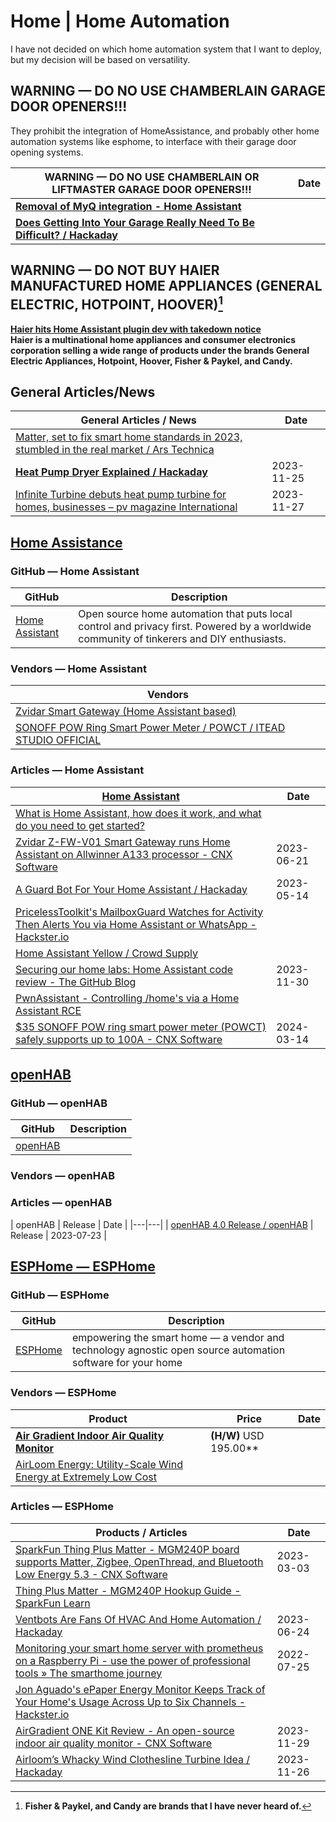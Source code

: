 # Home \| Home Automation 

I have not decided on which home automation system that I want to deploy, but my decision will be based on versatility. 

## WARNING — DO NO USE CHAMBERLAIN GARAGE DOOR OPENERS!!!

They prohibit the integration of HomeAssistance, and probably other home automation systems like esphome, to interface with their garage door opening systems. 

| **WARNING — DO NO USE CHAMBERLAIN OR LIFTMASTER GARAGE DOOR OPENERS!!!** | Date |
|---|---|
| **[Removal of MyQ integration - Home Assistant](https://www.home-assistant.io/blog/2023/11/06/removal-of-myq-integration/ )** |
| **[Does Getting Into Your Garage Really Need To Be Difficult? / Hackaday](https://hackaday.com/2023/11/09/does-getting-into-your-garage-really-need-to-be-difficult/ )** |

## WARNING — DO NOT BUY HAIER MANUFACTURED HOME APPLIANCES (GENERAL ELECTRIC, HOTPOINT, HOOVER)[^11]

[^11]: **Fisher & Paykel, and Candy are brands that I have never heard of.**

**[Haier hits Home Assistant plugin dev with takedown notice](https://www.bleepingcomputer.com/news/security/haier-hits-home-assistant-plugin-dev-with-takedown-notice/ )**<br />**Haier is a multinational home appliances and consumer electronics corporation selling a wide range of products under the brands General Electric Appliances, Hotpoint, Hoover, Fisher & Paykel, and Candy.**

## General Articles/News 

| General Articles  / News | Date |
|---|---|
| [Matter, set to fix smart home standards in 2023, stumbled in the real market / Ars Technica](https://arstechnica.com/gadgets/2023/12/matter-was-more-of-a-nice-smart-home-concept-than-useful-reality-in-2023/ ) |
| **[Heat Pump Dryer Explained / Hackaday](https://hackaday.com/2023/11/25/heat-pump-dryer-explained/ )** | 2023-11-25 |
| [Infinite Turbine debuts heat pump turbine for homes, businesses – pv magazine International](https://www.pv-magazine.com/2023/11/27/infinite-turbine-debuts-heat-pump-turbine-for-homes-businesses/ ) | 2023-11-27 |

## [Home Assistance](https://github.com/home-assistant)

### GitHub — Home Assistant 

| GitHub | Description |
|---|---|
| [Home Assistant](https://github.com/home-assistant ) |Open source home automation that puts local control and privacy first. Powered by a worldwide community of tinkerers and DIY enthusiasts. |

### Vendors — Home Assistant 

| Vendors |
|---|
| [Zvidar Smart Gateway (Home Assistant based)](http://www.zvidar.com/pro/23.html ) |
| [SONOFF POW Ring Smart Power Meter / POWCT / ITEAD STUDIO OFFICIAL](https://itead.cc/product/sonoff-pow-ring-smart-power-meter-switch/ ) | $34.90 10% w/ CNXSOFTSONOFF code |

### Articles — Home Assistant 

| [Home Assistant](https://www.home-assistant.io/ ) | Date |
|----|---|
|[What is Home Assistant, how does it work, and what do you need to get started?](https://www.pocket-lint.com/what-is-home-assistant-how-does-it-work/ )|
|[Zvidar Z-FW-V01 Smart Gateway runs Home Assistant on Allwinner A133 processor - CNX Software](https://www.cnx-software.com/2023/06/21/zvidar-z-fw-v01-smart-gateway-runs-home-assistant-on-allwinner-a133-processor/ )| 2023-06-21 |
| [A Guard Bot For Your Home Assistant / Hackaday](https://hackaday.com/2023/05/14/a-guard-bot-for-your-home-assistant/ ) | 2023-05-14 |
| [PricelessToolkit's MailboxGuard Watches for Activity Then Alerts You via Home Assistant or WhatsApp - Hackster.io](https://www.hackster.io/news/pricelesstoolkit-s-mailboxguard-watches-for-activity-then-alerts-you-via-home-assistant-or-whatsapp-012c5c092aef ) |
| [Home Assistant Yellow / Crowd Supply](https://www.crowdsupply.com/nabu-casa/home-assistant-yellow ) |
| [Securing our home labs: Home Assistant code review - The GitHub Blog](https://github.blog/2023-11-30-securing-our-home-labs-home-assistant-code-review/ ) | 2023-11-30 |
| [PwnAssistant - Controlling /home's via a Home Assistant RCE](https://www.elttam.com/blog/pwnassistant/ ) |
| [$35 SONOFF POW ring smart power meter (POWCT) safely supports up to 100A - CNX Software](https://www.cnx-software.com/2024/03/14/35-sonoff-pow-ring-smart-power-meter-powct-safely-100a/ ) | 2024-03-14 |

## [openHAB](https://github.com/openhab )

### GitHub — openHAB 

| GitHub | Description |
|---|---|
| [openHAB](https://github.com/openhab ) 

### Vendors — openHAB 

### Articles — openHAB 

| openHAB | Release | Date |
|---|---|
| [openHAB 4.0 Release / openHAB](https://www.openhab.org/blog/2023-07-23-openhab-4-0-release.html ) | Release |
 2023-07-23 |
## [ESPHome — ESPHome](https://esphome.io/index.html ) 

### GitHub — ESPHome

| GitHub | Description |
|---|---|
| [ESPHome]([https://github.com/esphome](https://github.com/openhab) ) | empowering the smart home — a vendor and technology agnostic open source automation software for your home |

### Vendors — ESPHome

| Product | Price | Date |
|---|---|---|
| **[Air Gradient Indoor Air Quality Monitor](https://www.airgradient.com/one/#comparison )** | **(H/W)** USD 195.00** |
| [AirLoom Energy: Utility-Scale Wind Energy at Extremely Low Cost](https://airloomenergy.com/ ) |

### Articles — ESPHome

| Products / Articles | Date |
|----|---|
| [SparkFun Thing Plus Matter - MGM240P board supports Matter, Zigbee, OpenThread, and Bluetooth Low Energy 5.3 - CNX Software](https://www.cnx-software.com/2023/03/03/sparkfun-thing-plus-matter-mgm240p-board-supports-matter-zigbee-openthread-and-bluetooth-low-energy-5-3/ ) | 2023-03-03 |
| [Thing Plus Matter - MGM240P Hookup Guide - SparkFun Learn](https://learn.sparkfun.com/tutorials/sparkfun-thing-plus-matter---mgm240p-hookup-guide/all ) |
| [Ventbots Are Fans Of HVAC And Home Automation / Hackaday](https://hackaday.com/2023/06/24/ventbots-are-fans-of-hvac-and-home-automation/ ) | 2023-06-24 |
| [Monitoring your smart home server with prometheus on a Raspberry Pi - use the power of professional tools » The smarthome journey](https://thesmarthomejourney.com/2022/07/25/monitoring-smarthome-prometheus/ ) | 2022-07-25 |
| [Jon Aguado's ePaper Energy Monitor Keeps Track of Your Home's Usage Across Up to Six Channels - Hackster.io](https://www.hackster.io/news/jon-aguado-s-epaper-energy-monitor-keeps-track-of-your-home-s-usage-across-up-to-six-channels-ce34c0d314da ) |
| [AirGradient ONE Kit Review - An open-source indoor air quality monitor - CNX Software](https://www.cnx-software.com/2023/11/29/airgradient-one-kit-review-an-open-source-indoor-air-quality-monitor/ ) | 2023-11-29 |
| [Airloom’s Whacky Wind Clothesline Turbine Idea / Hackaday](https://hackaday.com/2023/11/26/airlooms-whacky-wind-clothesline-turbine-idea/ ) | 2023-11-26 |
